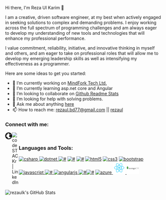  Hi there, I'm Reza Ul Karim 👋

<!--
**rezaulk/rezaulk** is a ✨ _special_ ✨ repository because its `README.md` (this file) appears on your GitHub profile.
-->

I am a creative, driven software engineer, at my best when actively engaged in seeking solutions to complex and demanding problems. I enjoy working across the full spectrum of programming challenges and am always eager to develop my understanding of new tools and technologies that will enhance my professional performance.

I value commitment, reliability, initiative, and innovative thinking in myself and others, and am eager to take on professional roles that will allow me to develop my emerging leadership skills as well as intensifying my effectiveness as a programmer. 


Here are some ideas to get you started:

- 🔭 I’m currently working on [MindFork Tech Ltd.](https://www.mindfork.tech/)
- 🌱 I’m currently learning asp.net core and Angular
- 👯 I’m looking to collaborate on [Github Readme Stats](https://github.com/rezaulk/github-readme-stats)
- 🤔 I’m looking for help with solving problems.
- 💬 Ask me about anything [here](https://github.com/rezaulk/rezaulk/issues)
- 📫 How to reach me: rezaul.bd77@gmail.com || [rezaul][website]
 

### Connect with me:

[<img align="left" alt="codeSTACKr.com" width="22px" src="https://raw.githubusercontent.com/iconic/open-iconic/master/svg/globe.svg" />][website]
[<img align="left" alt="codeSTACKr | LinkedIn" width="22px" src="https://cdn.jsdelivr.net/npm/simple-icons@v3/icons/linkedin.svg" />][linkedin]
 

<br />

### Languages and Tools:

<p align="left">
<a href="https://www.w3schools.com/cs/" target="_blank"> <img src="https://devicons.github.io/devicon/devicon.git/icons/csharp/csharp-original.svg" alt="csharp" width="40" height="40" /> </a>
<a href="https://dotnet.microsoft.com/" target="_blank"> <img src="https://devicons.github.io/devicon/devicon.git/icons/dot-net/dot-net-original-wordmark.svg" alt="dotnet" width="40" height="40" /> </a>
<a href="#" target="_blank"><img src="https://devicon.dev/devicon.git/icons/visualstudio/visualstudio-plain.svg" alt="#" width="40" height="40" /></a>
<a href="#" target="_blank"><img src="https://devicon.dev/devicon.git/icons/git/git-original.svg" alt="#" width="40" height="40" /></a>
<a href="#" target="_blank"><img src="https://devicon.dev/devicon.git/icons/github/github-original-wordmark.svg" alt="#" width="40" height="40" /></a>
<a href="https://www.w3.org/html/" target="_blank"><img src="https://devicons.github.io/devicon/devicon.git/icons/html5/html5-original-wordmark.svg" alt="html5" width="40" height="40" /></a>
<a href="https://www.w3schools.com/css/" target="_blank"><img src="https://devicons.github.io/devicon/devicon.git/icons/css3/css3-original-wordmark.svg" alt="css3" width="40" height="40" /></a>
<a href="https://getbootstrap.com" target="_blank"> <img src="https://devicons.github.io/devicon/devicon.git/icons/bootstrap/bootstrap-plain.svg" alt="bootstrap" width="40" height="40" /> </a>
<a href="https://developer.mozilla.org/en-US/docs/Web/JavaScript" target="_blank"> <img src="https://devicons.github.io/devicon/devicon.git/icons/javascript/javascript-original.svg" alt="javascript" width="40" height="40" /> </a>
</a><a href="#" target="_blank"><img src="https://devicon.dev/devicon.git/icons/jquery/jquery-original-wordmark.svg" alt="#" width="40" height="40" /></a><a href="https://angular.io" target="_blank"> <img src="https://devicons.github.io/devicon/devicon.git/icons/angularjs/angularjs-original.svg" alt="angularjs" width="40" height="40" /> </a>
<a href="#" target="_blank"><img src="https://cdn.worldvectorlogo.com/logos/microsoft-sql-server.svg" alt="#" width="40" height="40" /></a><a href="#" target="_blank"><img src="https://devicon.dev/devicon.git/icons/heroku/heroku-plain-wordmark.svg" alt="#" width="40" height="40" /></a>
<a href="https://azure.microsoft.com/en-in/" target="_blank"> <img src="https://www.vectorlogo.zone/logos/microsoft_azure/microsoft_azure-icon.svg" alt="azure" width="40" height="40" /> </a>
<a href="https://azure.microsoft.com/en-in/" target="_blank"> <img src="https://raw.githubusercontent.com/github/explore/80688e429a7d4ef2fca1e82350fe8e3517d3494d/topics/react/react.png" alt="azure" width="40" height="40" /> </a>
<a href="https://azure.microsoft.com/en-in/" target="_blank"> <img src="https://raw.githubusercontent.com/github/explore/80688e429a7d4ef2fca1e82350fe8e3517d3494d/topics/mongodb/mongodb.png" alt="azure" width="40" height="40" /> </a>
</p>
 
<br>
<br>


  <img align="left" alt="rezaulk's GitHub Stats" src="https://github-readme-stats.vercel.app/api?username=rezaulk&show_icons=true" />



[website]: https://rezaulk.me/
[linkedin]: https://www.linkedin.com/in/reza-ul-karim/


